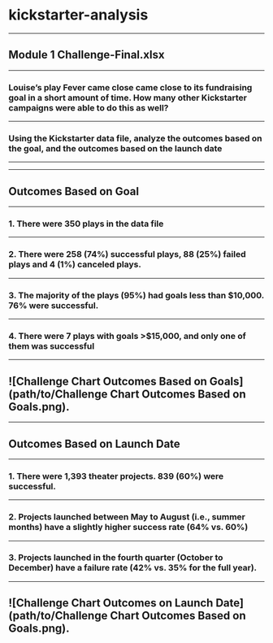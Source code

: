 # kickstarter-analysis
---
## Module 1 Challenge-Final.xlsx
---
### Louise’s play Fever came close came close to its fundraising goal in a short amount of time. How many other Kickstarter campaigns were able to do this as well? 
---
### Using the Kickstarter data file, analyze the outcomes based on the goal, and the outcomes based on the launch date
---
---
## Outcomes Based on Goal
---
### 1. There were 350 plays in the data file
---
### 2. There were 258 (74%) successful plays, 88 (25%) failed plays and 4 (1%) canceled plays.
---
### 3. The majority of the plays (95%) had goals less than $10,000. 76% were successful.
---
### 4. There were 7 plays with goals >$15,000, and only one of them was successful
---
![Challenge Chart Outcomes Based on Goals](path/to/Challenge Chart Outcomes Based on Goals.png).
---
---
## Outcomes Based on Launch Date
---
### 1. There were 1,393 theater projects. 839 (60%) were successful.
---
### 2. Projects launched between May to August (i.e., summer months) have a slightly higher success rate (64% vs. 60%)
---
### 3. Projects launched in the fourth quarter (October to December) have a failure rate (42% vs. 35% for the full year).
---
![Challenge Chart Outcomes on Launch Date](path/to/Challenge Chart Outcomes Based on Goals.png).
---



